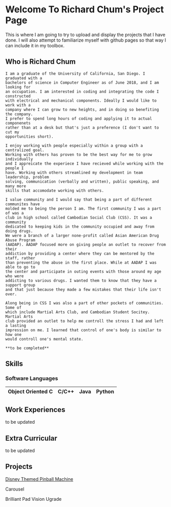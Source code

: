 # Welcome To Richard Chum's Project Page

This is where I am going to try to upload and display the projects that I have
done. I will also attempt to familiarize myself with github pages so that way I
can include it in my toolbox.

## Who is Richard Chum
```
I am a graduate of the University of California, San Diego. I graduated with a
bachelors of science in Computer Engineer as of June 2018, and I am looking for
an occupation. I am interested in coding and integrating the code I constructed
with electrical and mechanical components. Ideally I would like to work with a
company where I can grow to new heights, and in doing so benefiting the company.
I prefer to spend long hours of coding and applying it to actual componenets
rather than at a desk but that's just a preference (I don't want to cut my 
opportunities short).

I enjoy working with people especially within a group with a centralized goal.
Working with others has proven to be the best way for me to grow individually
and I appreicate the experiece I have recieved while working with the people I
have. Working with others streamlined my development in team leadership, problem
solving, communication (verbally and written), public speaking, and many more
skills that accomodate working with others. 

I value community and I would say that being a part of different communites have
molded me to being the person I am. The first community I was a part of was a
club in high school called Cambodian Social Club (CSS). It was a community
dedicated to keeping kids in the community occupied and away from doing drugs. 
We were a branch of a larger none-profit called Asian American Drug Abuse Program
(AADAP). AADAP focused more on giving people an outlet to recover from their 
addiction by providing a center where they can be mentored by the staff, rather 
than preventing the abuse in the first place. While at AADAP I was able to go to
the center and participate in outing events with those around my age who were
addicting to various drugs. I wanted them to know that they have a support group
and that just because they made a few mistakes that their life isn't over. 

Along being in CSS I was also a part of other pockets of communities. Some of
which include Martial Arts Club, and Cambodian Student Socitey. Martial Arts
club provided an outlet to help me controll the stress I had and left a lasting
impression on me. I learned that control of one's body is similar to how one
would controll one's mental state. 

**to be completed**
```

## Skills
### Software Languages
| Object Oriented C | C/C++ | Java | Python |
| ----------------- | ----- | ---- | ------ |

## Work Experiences
to be updated
## Extra Curricular
to be updated

## Projects

[Disney Themed Pinball Machine](https://drawsome1.github.io/Pinball_Machine)

Carousel

Brilliant Pad Vision Ugrade



